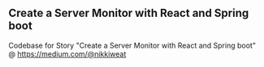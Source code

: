 ## Create a Server Monitor with React and Spring boot

Codebase for Story "Create a Server Monitor with React and Spring boot" @  https://medium.com/@nikkiweat
